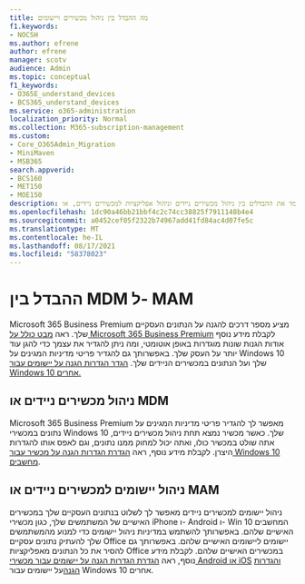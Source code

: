 ```yaml
---
title: מה ההבדל בין ניהול מכשירים ויישומים
f1.keywords:
- NOCSH
ms.author: efrene
author: efrene
manager: scotv
audience: Admin
ms.topic: conceptual
f1_keywords:
- O365E_understand_devices
- BCS365_understand_devices
ms.service: o365-administration
localization_priority: Normal
ms.collection: M365-subscription-management
ms.custom:
- Core_O365Admin_Migration
- MiniMaven
- MSB365
search.appverid:
- BCS160
- MET150
- MOE150
description: למד את ההבדלים בין ניהול מכשירים ניידים וניהול אפליקציות למכשירים ניידים, או MDM ו- MAM.
ms.openlocfilehash: 1dc90a46bb21bbf4c2c74cc38825f7911148b4e4
ms.sourcegitcommit: a0452cef05f2322b74967add41fd84ac4d07fe5c
ms.translationtype: MT
ms.contentlocale: he-IL
ms.lasthandoff: 08/17/2021
ms.locfileid: "58378023"
---
```

# <a name="difference-between-mdm-and-mam"></a>ההבדל בין MDM ל- MAM

Microsoft 365 Business Premium מציע מספר דרכים להגנה על הנתונים העסקיים שלך. ראה [מבט כולל על Microsoft 365 Business Premium](../../business-video/what-is-microsoft-365.md) לקבלת מידע נוסף אודות הגנות שונות מוגדרות באופן אוטומטי, ומה ניתן להגדיר את עצמך כדי להגן עוד יותר על העסק שלך. באפשרותך גם להגדיר פריטי מדיניות המגינים על Windows 10 שלך ועל הנתונים במכשירים הניידים שלך.
[הגדר הגדרות הגנה על יישומים עבור Windows 10 אחרים.](../protection-settings-for-windows-10-devices.md)

## <a name="mobile-device-management-or-mdm"></a>ניהול מכשירים ניידים או MDM

Microsoft 365 Business Premium מאפשר לך להגדיר פריטי מדיניות המגינים על נתונים במכשירי Windows 10 שלך. כאשר מכשיר נמצא תחת ניהול מכשירים ניידים, אתה שולט במכשיר כולו, ואתה יכול למחוק ממנו נתונים, וגם לאפס אותו להגדרות היצרן. לקבלת מידע נוסף, ראה [הגדרת הגדרות הגנה על מכשיר עבור Windows 10 מחשבים](../protection-settings-for-windows-10-pcs.md).

## <a name="mobile-application-management-or-mam"></a>ניהול יישומים למכשירים ניידים או MAM

ניהול יישומים למכשירים ניידים מאפשר לך לשלוט בנתונים העסקיים שלך במכשירים האישיים של המשתמשים שלך, כגון מכשירי iPhone ו- Android ו- Win 10 המחשבים האישיים שלהם. באפשרותך להשתמש במדיניות ניהול יישומים כדי למנוע מהמשתמשים שלך להעתיק נתונים עסקיים Office יישומים ליישומים האישיים שלהם. באפשרותך גם להסיר את כל הנתונים מאפליקציות Office במכשירים האישיים שלהם. לקבלת מידע נוסף, ראה [הגדרת הגדרות הגנה על יישומים עבור מכשירי Android או iOS](../app-protection-settings-for-android-and-ios.md) [והגדרות הגנה](../protection-settings-for-windows-10-devices.md)על יישומים עבור Windows 10 אחרים.
